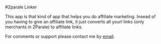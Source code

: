 #2parale Linker

This app is that kind of app that helps you do affiliate marketing. Insead of you having to give an affiliate link, it just converts all yourl links (only merchants in 2Parale) to affiliate links. 



For comments or support please contact me by <a href="mailto:necenzurat+cloudflare@gmail.com">email</a></a>.